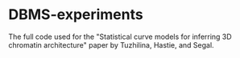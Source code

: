 # DBMS-experiments

The full code used for the "Statistical curve models for inferring 3D chromatin architecture" paper by Tuzhilina, Hastie, and Segal.
